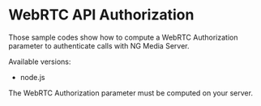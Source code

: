 # WebRTC API Authorization

Those sample codes show how to compute a WebRTC Authorization parameter to authenticate calls with NG Media Server.

Available versions:
- node.js

The WebRTC Authorization parameter must be computed on your server.
